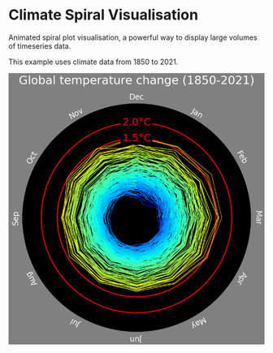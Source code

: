 # Climate Spiral Visualisation

Animated spiral plot visualisation, a powerful way to display large volumes of timeseries data.

This example uses climate data from 1850 to 2021.

![plot](climateSpiral.png)
